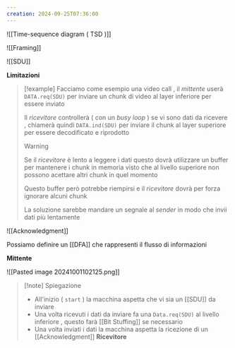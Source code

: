 ```yaml
---
creation: 2024-09-25T07:36:00
---
```

![[Time-sequence diagram ( TSD )]]

![[Framing]]

![[SDU]]

**Limitazioni**

>[!example] 
>Facciamo come esempio una video call , il *mittente* userà `DATA.req(SDU)` per inviare un chunk di video al layer inferiore per essere inviato
>
>Il *ricevitore* controllerà ( con un *busy loop* ) se vi sono dati da ricevere , chiamerà quindi `DATA.ind(SDU)` per inviare il chunk al layer superiore per essere decodificato e riprodotto 
>
>>[!warning] 
>>Se il *ricevitore* è lento a leggere i dati questo dovrà utilizzare un buffer per mantenere i chunk in memoria visto che al livello superiore non possono acettare altri chunk in quel momento 
>>
>>Questo buffer però potrebbe riempirsi e il *ricevitore* dovrà per forza ignorare alcuni chunk
>>
>>La soluzione sarebbe mandare un segnale al *sender* in modo che invii dati più lentamente

![[Acknowledgment]]

Possiamo definire un [[DFA]] che rappresenti il flusso di informazioni 

**Mittente** 

![[Pasted image 20241001102125.png]]

>[!note] Spiegazione
>+ All'inizio ( `start` ) la macchina aspetta che vi sia un [[SDU]] da inviare
>+ Una volta ricevuti i dati da inviare fa una `Data.req(SDU)` al livello inferiore , questo farà [[Bit Stuffing]] se necessario
>+ Una volta inviati i dati la macchina aspetta la ricezione di un [[Acknowledgment]] 
**Ricevitore**